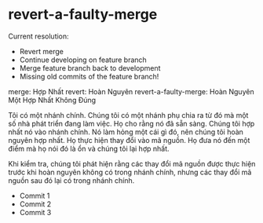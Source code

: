 # revert-a-faulty-merge

Current resolution:
- Revert merge
- Continue developing on feature branch
- Merge feature branch back to development
- Missing old commits of the feature branch!

merge: Hợp Nhất
revert: Hoàn Nguyên
revert-a-faulty-merge: Hoàn Nguyên Một Hợp Nhất Không Đúng

Tôi có một nhánh chính. Chúng tôi có một nhánh phụ chia ra từ đó mà một số nhà phát triển đang làm việc. Họ cho rằng nó đã sẵn sàng. Chúng tôi hợp nhất nó vào nhánh chính. Nó làm hỏng một cái gì đó, nên chúng tôi hoàn nguyên hợp nhất. Họ thực hiện thay đổi vào mã nguồn. Họ đưa nó đến một điểm mà họ nói đó là ổn và chúng tôi lại hợp nhất.

Khi kiểm tra, chúng tôi phát hiện rằng các thay đổi mã nguồn được thực hiện trước khi hoàn nguyên không có trong nhánh chính, nhưng các thay đổi mã nguồn sau đó lại có trong nhánh chính.


* Commit 1
* Commit 2
* Commit 3